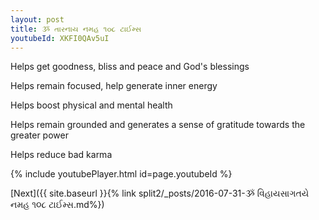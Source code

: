 ```yaml
---
layout: post
title: ૐ તારનાય નમહ ૧૦૮ ટાઈમ્સ
youtubeId: XKFI0QAv5uI
---
```

 
 
Helps get goodness, bliss and peace and God's blessings
 
Helps remain focused, help generate inner energy 
 
Helps boost physical and mental health 
 
Helps remain grounded and generates a sense of gratitude towards the greater power 
 
Helps reduce bad karma
 
 
 
 


{% include youtubePlayer.html id=page.youtubeId %}
 
[Next]({{ site.baseurl }}{% link  split2/_posts/2016-07-31-ૐ વિહાયસાગતયે નમહ ૧૦૮ ટાઈમ્સ.md%})
 
